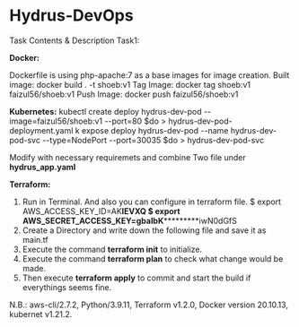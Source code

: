 # Hydrus-DevOps
Task Contents & Description Task1:

**Docker:**

Dockerfile is using php-apache:7 as a base images for image creation.
Built image: docker build . -t shoeb:v1 
Tag Image: docker tag shoeb:v1 faizul56/shoeb:v1
Push Image: docker push faizul56/shoeb:v1

**Kubernetes:**
kubectl create deploy hydrus-dev-pod --image=faizul56/shoeb:v1 --port=80 $do > hydrus-dev-pod-deployment.yaml
k expose deploy hydrus-dev-pod --name hydrus-dev-pod-svc --type=NodePort --port=30035 $do > hydrus-dev-pod-svc

Modify with necessary requiremets and combine Two file under **hydrus_app.yaml**


**Terraform:**
1. Run in Terminal. And also you can configure in terraform file.
$ export AWS_ACCESS_KEY_ID=AK************IEVXQ
$ export AWS_SECRET_ACCESS_KEY=gbaIbK*********************iwN0dGfS
2. Create a Directory and write down the following file and save it as main.tf
3. Execute the command **terraform init** to initialize.
4. Execute the command **terraform plan** to check what change would be made.
5. Then execute **terraform apply** to commit and start the build if everythings seems fine.


N.B.: aws-cli/2.7.2, Python/3.9.11, Terraform v1.2.0, Docker version 20.10.13, kubernet v1.21.2.

